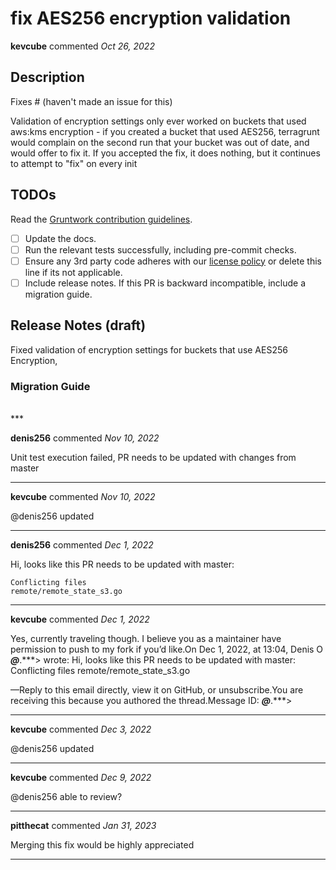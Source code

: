 # fix AES256 encryption validation

**kevcube** commented *Oct 26, 2022*

<!-- Prepend '[WIP]' to the title if this PR is still a work-in-progress. Remove it when it is ready for review! -->

## Description

Fixes # (haven't made an issue for this)

<!-- Description of the changes introduced by this PR. -->

Validation of encryption settings only ever worked on buckets that used aws:kms encryption - if you created a bucket that used AES256, terragrunt would complain on the second run that your bucket was out of date, and would offer to fix it. If you accepted the fix, it does nothing, but it continues to attempt to "fix" on every init

## TODOs

Read the [Gruntwork contribution guidelines](https://gruntwork.notion.site/Gruntwork-Coding-Methodology-02fdcd6e4b004e818553684760bf691e).

- [ ] Update the docs.
- [ ] Run the relevant tests successfully, including pre-commit checks.
- [ ] Ensure any 3rd party code adheres with our [license policy](https://www.notion.so/gruntwork/Gruntwork-licenses-and-open-source-usage-policy-f7dece1f780341c7b69c1763f22b1378) or delete this line if its not applicable.
- [ ] Include release notes. If this PR is backward incompatible, include a migration guide.

## Release Notes (draft)

<!-- One-line description of the PR that can be included in the final release notes. -->
Fixed validation of encryption settings for buckets that use AES256 Encryption,

### Migration Guide

<!-- Important: If you made any backward incompatible changes, then you must write a migration guide! -->


<br />
***


**denis256** commented *Nov 10, 2022*

Unit test execution failed, PR needs to be updated with changes from master
***

**kevcube** commented *Nov 10, 2022*

@denis256 updated
***

**denis256** commented *Dec 1, 2022*

Hi, 
looks like this PR needs to be updated with master:
```
Conflicting files
remote/remote_state_s3.go
```
***

**kevcube** commented *Dec 1, 2022*

Yes, currently traveling though. I believe you as a maintainer have permission to push to my fork if you’d like.On Dec 1, 2022, at 13:04, Denis O ***@***.***> wrote:﻿
Hi,
looks like this PR needs to be updated with master:
Conflicting files
remote/remote_state_s3.go


—Reply to this email directly, view it on GitHub, or unsubscribe.You are receiving this because you authored the thread.Message ID: ***@***.***>
***

**kevcube** commented *Dec 3, 2022*

@denis256 updated
***

**kevcube** commented *Dec 9, 2022*

@denis256 able to review?
***

**pitthecat** commented *Jan 31, 2023*

Merging this fix would be highly appreciated 
***

